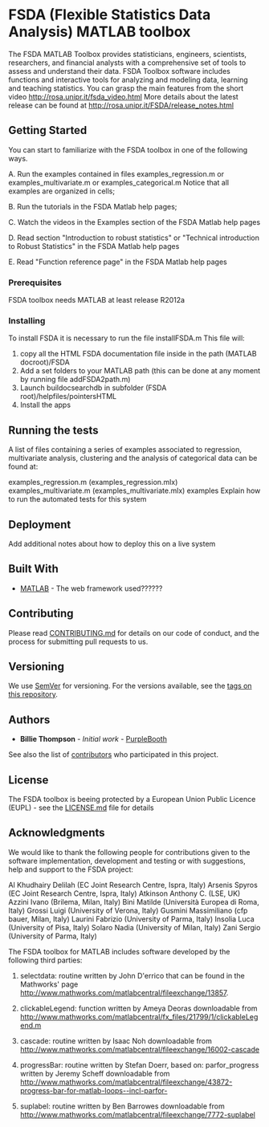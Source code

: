 # FSDA  (Flexible Statistics Data Analysis) MATLAB toolbox

The FSDA MATLAB Toolbox provides statisticians, engineers, scientists, researchers, and financial analysts with a comprehensive set of tools to assess and understand their data. FSDA Toolbox software includes functions and interactive tools for analyzing and modeling data, learning and teaching statistics.
You can grasp the main features from the short video http://rosa.unipr.it/fsda_video.html
More details about the latest release can be found at
http://rosa.unipr.it/FSDA/release_notes.html


## Getting Started

You can start to familiarize with the FSDA toolbox in one of the following ways.

   A. Run the examples contained in files examples_regression.m or examples_multivariate.m or examples_categorical.m
   Notice that all examples are organized in cells;

   B. Run the tutorials in the FSDA Matlab help pages;

   C. Watch the videos in the Examples section of the FSDA Matlab help pages

   D. Read section "Introduction to robust statistics" or "Technical introduction to Robust Statistics" in the FSDA Matlab help pages

   E. Read "Function reference page" in the FSDA Matlab help pages

### Prerequisites

FSDA toolbox needs MATLAB at least release R2012a


### Installing

To install FSDA it is necessary to run the file installFSDA.m
This file will:
1) copy all the HTML FSDA documentation file inside in the path (MATLAB docroot)/FSDA
2) Add a set folders to your MATLAB path (this can be done at any moment by running file addFSDA2path.m)
3) Launch buildocsearchdb in subfolder (FSDA root)/helpfiles/pointersHTML
4) Install the apps

## Running the tests

A list of files containing a series of examples associated to regression, multivariate analysis, clustering and the analysis of categorical data can be found at:

examples_regression.m (examples_regression.mlx)
examples_multivariate.m (examples_multivariate.mlx)
examples
Explain how to run the automated tests for this system

## Deployment

Add additional notes about how to deploy this on a live system

## Built With

* [MATLAB](http://www.mathworks.com/) - The web framework used??????


## Contributing

Please read [CONTRIBUTING.md](CONTRIBUTING.md) for details on our code of conduct, and the process for submitting pull requests to us.

## Versioning

We use [SemVer](http://semver.org/) for versioning. For the versions available, see the [tags on this repository](https://github.com/your/project/tags).

## Authors

* **Billie Thompson** - *Initial work* - [PurpleBooth](https://github.com/PurpleBooth)

See also the list of [contributors](https://github.com/your/project/contributors) who participated in this project.

## License

The FSDA toolbox is beeing protected by a European Union Public Licence (EUPL) - see the [LICENSE.md](LICENSE.md) file for details

## Acknowledgments

We would like to thank the following people for contributions given to the software implementation, development and testing or with suggestions, help and support to the FSDA project:

Al Khudhairy Delilah (EC Joint Research Centre, Ispra, Italy)
Arsenis Spyros (EC Joint Research Centre, Ispra, Italy)
Atkinson Anthony C. (LSE, UK)
Azzini Ivano (Brilema, Milan, Italy)
Bini Matilde (Università Europea di Roma, Italy)
Grossi Luigi (University of Verona, Italy)
Gusmini Massimiliano (cfp bauer, Milan, Italy)
Laurini Fabrizio (University of Parma, Italy)
Insolia Luca (University of Pisa, Italy)
Solaro Nadia (University of Milan, Italy)
Zani Sergio (University of Parma, Italy)

The FSDA toolbox for MATLAB includes software developed by the following third parties:

1) selectdata: routine written by John D'errico that can be found in the Mathworks' page
http://www.mathworks.com/matlabcentral/fileexchange/13857.

2) clickableLegend: function written by Ameya Deoras downloadable from
http://www.mathworks.com/matlabcentral/fx_files/21799/1/clickableLegend.m

3) cascade: routine written by Isaac Noh downloadable from
http://www.mathworks.com/matlabcentral/fileexchange/16002-cascade
4) progressBar: routine written by Stefan Doerr, based on: parfor_progress written by Jeremy Scheff downloadable from
http://www.mathworks.com/matlabcentral/fileexchange/43872-progress-bar-for-matlab-loops--incl-parfor-
5) suplabel: routine written by Ben Barrowes downloadable from
http://www.mathworks.com/matlabcentral/fileexchange/7772-suplabel
